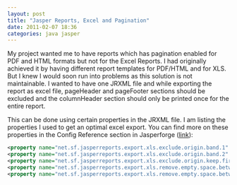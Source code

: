 ```yaml
---
layout: post
title: "Jasper Reports, Excel and Pagination"
date: 2011-02-07 18:36
categories: java jasper
---
```


My project wanted me to have reports which has pagination enabled for PDF and HTML formats but not for the Excel Reports. I had originally achieved it by having different report templates for PDF/HTML and for XLS. But I knew I would soon run into problems as this solution is not maintainable. I wanted to have one JRXML file and while exporting the report as excel file, pageHeader and pageFooter sections should be excluded and the columnHeader section should only be printed once for the entire report.

This can be done using certain properties in the JRXML file. I am listing the properties I used to get an optimal excel export. You can find more on these properties in the Config Reference section in Jasperforge ([link](http://jasperforge.org/uploads/publish/jasperreportswebsite/trunk/config.reference.html)):

```xml
<property name="net.sf.jasperreports.export.xls.exclude.origin.band.1" value="pageHeader"/>
<property name="net.sf.jasperreports.export.xls.exclude.origin.band.2" value="pageFooter"/>
<property name="net.sf.jasperreports.export.xls.exclude.origin.keep.first.band.1" value="columnHeader"/>
<property name="net.sf.jasperreports.export.xls.remove.empty.space.between.rows" value="true"/>
<property name="net.sf.jasperreports.export.xls.remove.empty.space.between.columns" value="true"/>
```
